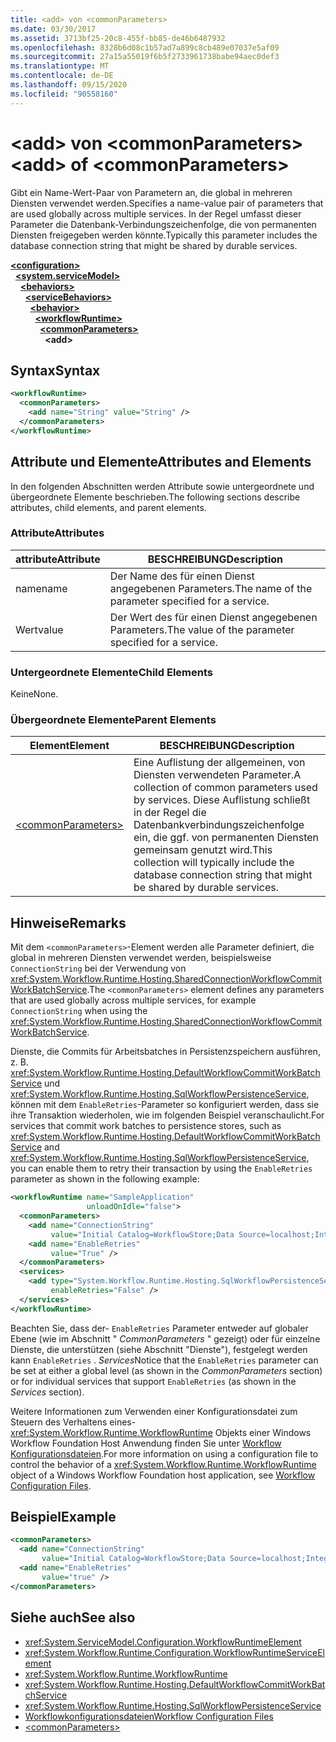 ```yaml
---
title: <add> von <commonParameters>
ms.date: 03/30/2017
ms.assetid: 3713bf25-20c8-455f-bb85-de46b6487932
ms.openlocfilehash: 8328b6d08c1b57ad7a899c8cb489e07037e5af09
ms.sourcegitcommit: 27a15a55019f6b5f2733961738babe94aec0def3
ms.translationtype: MT
ms.contentlocale: de-DE
ms.lasthandoff: 09/15/2020
ms.locfileid: "90558160"
---
```

# <a name="add-of-commonparameters"></a><span data-ttu-id="b2ab0-102">\<add> von \<commonParameters></span><span class="sxs-lookup"><span data-stu-id="b2ab0-102">\<add> of \<commonParameters></span></span>
<span data-ttu-id="b2ab0-103">Gibt ein Name-Wert-Paar von Parametern an, die global in mehreren Diensten verwendet werden.</span><span class="sxs-lookup"><span data-stu-id="b2ab0-103">Specifies a name-value pair of parameters that are used globally across multiple services.</span></span> <span data-ttu-id="b2ab0-104">In der Regel umfasst dieser Parameter die Datenbank-Verbindungszeichenfolge, die von permanenten Diensten freigegeben werden könnte.</span><span class="sxs-lookup"><span data-stu-id="b2ab0-104">Typically this parameter includes the database connection string that might be shared by durable services.</span></span>  
  
[**\<configuration>**](../configuration-element.md)\
&nbsp;&nbsp;[**\<system.serviceModel>**](system-servicemodel.md)\
&nbsp;&nbsp;&nbsp;&nbsp;[**\<behaviors>**](behaviors.md)\
&nbsp;&nbsp;&nbsp;&nbsp;&nbsp;&nbsp;[**\<serviceBehaviors>**](servicebehaviors.md)\
&nbsp;&nbsp;&nbsp;&nbsp;&nbsp;&nbsp;&nbsp;&nbsp;[**\<behavior>**](behavior-of-servicebehaviors.md)\
&nbsp;&nbsp;&nbsp;&nbsp;&nbsp;&nbsp;&nbsp;&nbsp;&nbsp;&nbsp;[**\<workflowRuntime>**](workflowruntime.md)\
&nbsp;&nbsp;&nbsp;&nbsp;&nbsp;&nbsp;&nbsp;&nbsp;&nbsp;&nbsp;&nbsp;&nbsp;[**\<commonParameters>**](commonparameters.md)\
&nbsp;&nbsp;&nbsp;&nbsp;&nbsp;&nbsp;&nbsp;&nbsp;&nbsp;&nbsp;&nbsp;&nbsp;&nbsp;&nbsp;**\<add>**  
  
## <a name="syntax"></a><span data-ttu-id="b2ab0-105">Syntax</span><span class="sxs-lookup"><span data-stu-id="b2ab0-105">Syntax</span></span>  
  
```xml  
<workflowRuntime>
  <commonParameters>
    <add name="String" value="String" />
  </commonParameters>
</workflowRuntime>
```  
  
## <a name="attributes-and-elements"></a><span data-ttu-id="b2ab0-106">Attribute und Elemente</span><span class="sxs-lookup"><span data-stu-id="b2ab0-106">Attributes and Elements</span></span>  
 <span data-ttu-id="b2ab0-107">In den folgenden Abschnitten werden Attribute sowie untergeordnete und übergeordnete Elemente beschrieben.</span><span class="sxs-lookup"><span data-stu-id="b2ab0-107">The following sections describe attributes, child elements, and parent elements.</span></span>  
  
### <a name="attributes"></a><span data-ttu-id="b2ab0-108">Attribute</span><span class="sxs-lookup"><span data-stu-id="b2ab0-108">Attributes</span></span>  
  
|<span data-ttu-id="b2ab0-109">attribute</span><span class="sxs-lookup"><span data-stu-id="b2ab0-109">Attribute</span></span>|<span data-ttu-id="b2ab0-110">BESCHREIBUNG</span><span class="sxs-lookup"><span data-stu-id="b2ab0-110">Description</span></span>|  
|---------------|-----------------|  
|<span data-ttu-id="b2ab0-111">name</span><span class="sxs-lookup"><span data-stu-id="b2ab0-111">name</span></span>|<span data-ttu-id="b2ab0-112">Der Name des für einen Dienst angegebenen Parameters.</span><span class="sxs-lookup"><span data-stu-id="b2ab0-112">The name of the parameter specified for a service.</span></span>|  
|<span data-ttu-id="b2ab0-113">Wert</span><span class="sxs-lookup"><span data-stu-id="b2ab0-113">value</span></span>|<span data-ttu-id="b2ab0-114">Der Wert des für einen Dienst angegebenen Parameters.</span><span class="sxs-lookup"><span data-stu-id="b2ab0-114">The value of the parameter specified for a service.</span></span>|  
  
### <a name="child-elements"></a><span data-ttu-id="b2ab0-115">Untergeordnete Elemente</span><span class="sxs-lookup"><span data-stu-id="b2ab0-115">Child Elements</span></span>  
 <span data-ttu-id="b2ab0-116">Keine</span><span class="sxs-lookup"><span data-stu-id="b2ab0-116">None.</span></span>  
  
### <a name="parent-elements"></a><span data-ttu-id="b2ab0-117">Übergeordnete Elemente</span><span class="sxs-lookup"><span data-stu-id="b2ab0-117">Parent Elements</span></span>  
  
|<span data-ttu-id="b2ab0-118">Element</span><span class="sxs-lookup"><span data-stu-id="b2ab0-118">Element</span></span>|<span data-ttu-id="b2ab0-119">BESCHREIBUNG</span><span class="sxs-lookup"><span data-stu-id="b2ab0-119">Description</span></span>|  
|-------------|-----------------|  
|[\<commonParameters>](commonparameters.md)|<span data-ttu-id="b2ab0-120">Eine Auflistung der allgemeinen, von Diensten verwendeten Parameter.</span><span class="sxs-lookup"><span data-stu-id="b2ab0-120">A collection of common parameters used by services.</span></span> <span data-ttu-id="b2ab0-121">Diese Auflistung schließt in der Regel die Datenbankverbindungszeichenfolge ein, die ggf. von permanenten Diensten gemeinsam genutzt wird.</span><span class="sxs-lookup"><span data-stu-id="b2ab0-121">This collection will typically include the database connection string that might be shared by durable services.</span></span>|  
  
## <a name="remarks"></a><span data-ttu-id="b2ab0-122">Hinweise</span><span class="sxs-lookup"><span data-stu-id="b2ab0-122">Remarks</span></span>  
 <span data-ttu-id="b2ab0-123">Mit dem `<commonParameters>`-Element werden alle Parameter definiert, die global in mehreren Diensten verwendet werden, beispielsweise `ConnectionString` bei der Verwendung von <xref:System.Workflow.Runtime.Hosting.SharedConnectionWorkflowCommitWorkBatchService>.</span><span class="sxs-lookup"><span data-stu-id="b2ab0-123">The `<commonParameters>` element defines any parameters that are used globally across multiple services, for example `ConnectionString` when using the <xref:System.Workflow.Runtime.Hosting.SharedConnectionWorkflowCommitWorkBatchService>.</span></span>  
  
 <span data-ttu-id="b2ab0-124">Dienste, die Commits für Arbeitsbatches in Persistenzspeichern ausführen, z. B. <xref:System.Workflow.Runtime.Hosting.DefaultWorkflowCommitWorkBatchService> und <xref:System.Workflow.Runtime.Hosting.SqlWorkflowPersistenceService>, können mit dem `EnableRetries`-Parameter so konfiguriert werden, dass sie ihre Transaktion wiederholen, wie im folgenden Beispiel veranschaulicht.</span><span class="sxs-lookup"><span data-stu-id="b2ab0-124">For services that commit work batches to persistence stores, such as <xref:System.Workflow.Runtime.Hosting.DefaultWorkflowCommitWorkBatchService> and <xref:System.Workflow.Runtime.Hosting.SqlWorkflowPersistenceService>, you can enable them to retry their transaction by using the `EnableRetries` parameter as shown in the following example:</span></span>  
  
```xml  
<workflowRuntime name="SampleApplication"
                 unloadOnIdle="false">
  <commonParameters>
    <add name="ConnectionString"
         value="Initial Catalog=WorkflowStore;Data Source=localhost;Integrated Security=SSPI;" />
    <add name="EnableRetries"
         value="True" />
  </commonParameters>
  <services>
    <add type="System.Workflow.Runtime.Hosting.SqlWorkflowPersistenceService, System.Workflow.Runtime, Version=3.0.00000.0, Culture=neutral, PublicKeyToken=31bf3856ad364e35"
         enableRetries="False" />
  </services>
</workflowRuntime>
```  
  
 <span data-ttu-id="b2ab0-125">Beachten Sie, dass der- `EnableRetries` Parameter entweder auf globaler Ebene (wie im Abschnitt " *CommonParameters* " gezeigt) oder für einzelne Dienste, die unterstützen (siehe Abschnitt "Dienste"), festgelegt werden kann `EnableRetries` . *Services*</span><span class="sxs-lookup"><span data-stu-id="b2ab0-125">Notice that the `EnableRetries` parameter can be set at either a global level (as shown in the *CommonParameters* section) or for individual services that support `EnableRetries` (as shown in the *Services* section).</span></span>  
  
 <span data-ttu-id="b2ab0-126">Weitere Informationen zum Verwenden einer Konfigurationsdatei zum Steuern des Verhaltens eines- <xref:System.Workflow.Runtime.WorkflowRuntime> Objekts einer Windows Workflow Foundation Host Anwendung finden Sie unter [Workflow Konfigurationsdateien](/previous-versions/dotnet/netframework-3.5/ms732240(v=vs.90)).</span><span class="sxs-lookup"><span data-stu-id="b2ab0-126">For more information on using a configuration file to control the behavior of a <xref:System.Workflow.Runtime.WorkflowRuntime> object of a Windows Workflow Foundation host application, see [Workflow Configuration Files](/previous-versions/dotnet/netframework-3.5/ms732240(v=vs.90)).</span></span>  
  
## <a name="example"></a><span data-ttu-id="b2ab0-127">Beispiel</span><span class="sxs-lookup"><span data-stu-id="b2ab0-127">Example</span></span>  
  
```xml  
<commonParameters>
  <add name="ConnectionString"
       value="Initial Catalog=WorkflowStore;Data Source=localhost;Integrated Security=SSPI;" />
  <add name="EnableRetries"
       value="true" />
</commonParameters>
```  
  
## <a name="see-also"></a><span data-ttu-id="b2ab0-128">Siehe auch</span><span class="sxs-lookup"><span data-stu-id="b2ab0-128">See also</span></span>

- <xref:System.ServiceModel.Configuration.WorkflowRuntimeElement>
- <xref:System.Workflow.Runtime.Configuration.WorkflowRuntimeServiceElement>
- <xref:System.Workflow.Runtime.WorkflowRuntime>
- <xref:System.Workflow.Runtime.Hosting.DefaultWorkflowCommitWorkBatchService>
- <xref:System.Workflow.Runtime.Hosting.SqlWorkflowPersistenceService>
- <span data-ttu-id="b2ab0-129">[Workflowkonfigurationsdateien](/previous-versions/dotnet/netframework-3.5/ms732240(v=vs.90))</span><span class="sxs-lookup"><span data-stu-id="b2ab0-129">[Workflow Configuration Files](/previous-versions/dotnet/netframework-3.5/ms732240(v=vs.90))</span></span>
- [\<commonParameters>](commonparameters.md)
